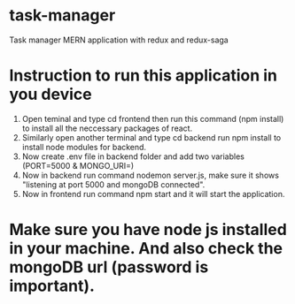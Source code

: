 # task-manager
Task manager MERN application with redux and redux-saga

# Instruction to run this application in you device
1. Open teminal and type cd frontend then run this command (npm install) to install all the neccessary packages of react.
2. Similarly open another terminal and type cd backend run npm install to install node modules for backend.
3. Now create .env file in backend folder and add two variables (PORT=5000 & MONGO_URI=<your mongodb url>)
4. Now in backend run command nodemon server.js, make sure it shows "listening at port 5000 and mongoDB connected".
5. Now in frontend run command npm start and it will start the application.

# Make sure you have node js installed in your machine. And also check the mongoDB url (password is important).

